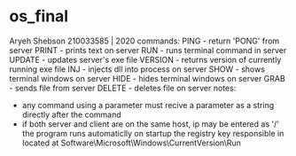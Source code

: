 # os_final


Aryeh Shebson 210033585 | 2020
commands: 
PING - return 'PONG' from server 
PRINT - prints text on server 
RUN - runs terminal command in server 
UPDATE - updates server's exe file 
VERSION - returns version of currently running exe file 
INJ - injects dll into process on server 
SHOW - shows terminal windows on server 
HIDE - hides terminal windows on server 
GRAB - sends file from server 
DELETE - deletes file on server
notes:
* any command using a parameter must recive a parameter as a string directly after the command
* if both server and client are on the same host, ip may be entered as '/'
the program runs automaticlly on startup the registry key responsible in located at Software\Microsoft\Windows\CurrentVersion\Run
